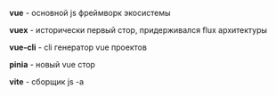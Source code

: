 **vue** - основной js фреймворк экосистемы

**vuex** - исторически первый стор, придерживался flux архитектуры

**vue-cli** - cli генератор vue проектов

**pinia** - новый vue стор

**vite** - сборщик js -а